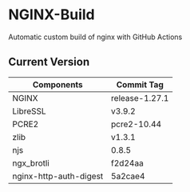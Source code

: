 # NGINX-Build
Automatic custom build of nginx with GitHub Actions

## Current Version
| Components | Commit Tag |
|--|--|
| NGINX | release-1.27.1 |
| LibreSSL | v3.9.2 |
| PCRE2 | pcre2-10.44 |
| zlib | v1.3.1 |
| njs | 0.8.5 |
| ngx_brotli | f2d24aa |
| nginx-http-auth-digest | 5a2cae4 |

